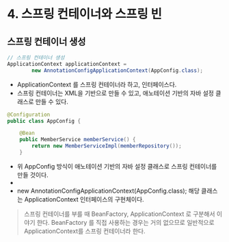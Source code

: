 # 4. 스프링 컨테이너와 스프링 빈

## 스프링 컨테이너 생성

```java
// 스프링 컨테이너 생성
ApplicationContext applicationContext = 
        new AnnotationConfigApplicationContext(AppConfig.class);
```
- ApplicationContext 를 스프링 컨테이너라 하고, 인터페이스다.
- 스프링 컨테이너는 XML을 기반으로 만들 수 있고, 애노테이션 기반의 자바 설정 클래스로 만들 수 있다.
```java
@Configuration
public class AppConfig {

    @Bean
    public MemberService memberService() {
        return new MemberServiceImpl(memberRepository());
    }
```
- 위 AppConfig 방식이 애노테이션 기반의 자바 설정 클래스로 스프링 컨테이너를 만들 것이다.
- 
- new AnnotationConfigApplicationContext(AppConfig.class); 해당 클래스는 ApplicationContext 인터페이스의 구현체이다.
> 스프링 컨테이너를 부를 때 BeanFactory, ApplicationContext 로 구분해서 이야기 한다.
> BeanFactory 를 직접 사용하는 경우는 거의 없으므로 일반적으로 ApplicationContext를 스프링 컨테이너라 한다.